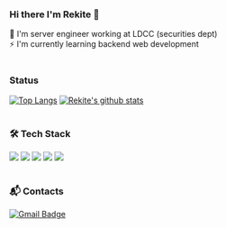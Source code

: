 ### Hi there I'm Rekite 👋<br />


🌱 I'm server engineer working at LDCC (securities dept)<br />
⚡ I'm currently learning backend web development<br /><br />

### Status
 [![Top Langs](https://github-readme-stats.vercel.app/api/top-langs/?username=rekite&hide=jupyter%20notebook)](https://github.com/anuraghazra/github-readme-stats) 
 [![Rekite's github stats](https://github-readme-stats.vercel.app/api?username=Rekite)](https://github.com/anuraghazra/github-readme-stats)  
 <br />
 
 ### 🛠 Tech Stack
<img src="https://img.shields.io/badge/Python-3776AB?style=flat-square&logo=PYTHON&logoColor=white"/></a>
<img src="https://img.shields.io/badge/Django-092E20?style=flat-square&logo=DJANGO&logoColor=white"/></a>
<img src="https://img.shields.io/badge/Java-007396?style=flat-square&logo=JAVA&logoColor=white"/></a>
<img src="https://img.shields.io/badge/C-A8B9CC?style=flat-square&logo=C&logoColor=white"/></a>
<img src="https://img.shields.io/badge/Linux-FCC624?style=flat-square&logo=LINUX&logoColor=white"/></a>
<br /><br />

### 📬 Contacts
[![Gmail Badge](https://img.shields.io/badge/Gmail-d14836?style=flat-square&logo=Gmail&logoColor=white&link=mailto:seoyeonlee0711@gmail.com)](mailto:seoyeonlee0711@gmail.com)


<!--
**Rekite/Rekite** is a ✨ _special_ ✨ repository because its `README.md` (this file) appears on your GitHub profile.

Here are some ideas to get you started:

- 🔭 I’m currently working on ...
- 🌱 I’m currently learning ...
- 👯 I’m looking to collaborate on ...
- 🤔 I’m looking for help with ...
- 💬 Ask me about ...
- 📫 How to reach me: ...
- 😄 Pronouns: ...
- ⚡ Fun fact: ...
-->
